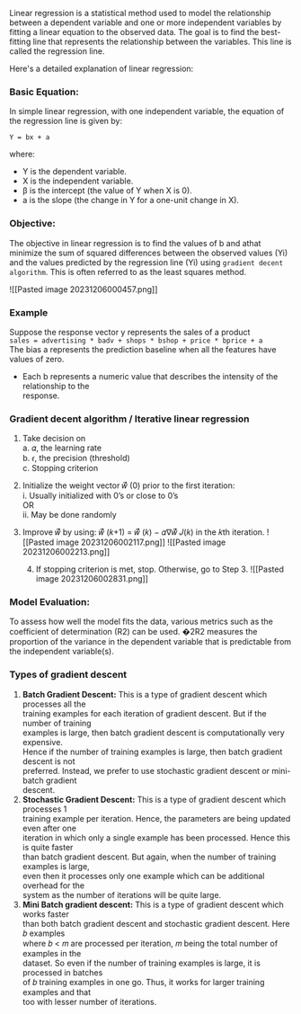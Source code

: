   
Linear regression is a statistical method used to model the relationship between a dependent variable and one or more independent variables by fitting a linear equation to the observed data. The goal is to find the best-fitting line that represents the relationship between the variables. This line is called the regression line.

Here's a detailed explanation of linear regression:

### Basic Equation:

In simple linear regression, with one independent variable, the equation of the regression line is given by:

`Y = bx + a`

where:

- Y is the dependent variable.
- X is the independent variable.
- β​ is the intercept (the value of Y when X is 0).
- a​ is the slope (the change in Y for a one-unit change in X).

### Objective:

The objective in linear regression is to find the values of b​ and a​ that minimize the sum of squared differences between the observed values (Yi​) and the values predicted by the regression line (Yi​) using `gradient decent algorithm`. This is often referred to as the least squares method.

![[Pasted image 20231206000457.png]]


### Example
Suppose the response vector y represents the sales of a product  
 `sales = advertising * badv + shops * bshop + price * bprice + a`  
The bias a represents the prediction baseline when all the features have  values of zero.
- Each b represents a numeric value that describes the intensity of the relationship to the  
response.

### Gradient decent algorithm / Iterative linear regression

1. Take decision on  
        a. 𝛼, the learning rate  
        b. 𝜖, the precision (threshold)  
        c. Stopping criterion
2. Initialize the weight vector 𝑤⃗⃗ (0) prior to the first iteration:  
        i. Usually initialized with 0’s or close to 0’s  
        OR  
        ii. May be done randomly
3. Improve 𝑤⃗⃗ by using: 𝑤⃗⃗ (𝑘+1) = 𝑤⃗⃗ (𝑘) − 𝛼∇𝑤⃗⃗ 𝐽(𝑘) in the 𝑘th iteration.
   ![[Pasted image 20231206002117.png]]
   ![[Pasted image 20231206002213.png]]


   4. If stopping criterion is met, stop. Otherwise, go to Step 3.
   ![[Pasted image 20231206002831.png]]
   


### Model Evaluation:

To assess how well the model fits the data, various metrics such as the coefficient of determination (R2) can be used. �2R2 measures the proportion of the variance in the dependent variable that is predictable from the independent variable(s).

### Types of gradient descent

1. **Batch Gradient Descent:** This is a type of gradient descent which processes all the  
training examples for each iteration of gradient descent. But if the number of training  
examples is large, then batch gradient descent is computationally very expensive.  
Hence if the number of training examples is large, then batch gradient descent is not  
preferred. Instead, we prefer to use stochastic gradient descent or mini-batch gradient  
descent.  
2. **Stochastic Gradient Descent:** This is a type of gradient descent which processes 1  
training example per iteration. Hence, the parameters are being updated even after one  
iteration in which only a single example has been processed. Hence this is quite faster  
than batch gradient descent. But again, when the number of training examples is large,  
even then it processes only one example which can be additional overhead for the  
system as the number of iterations will be quite large.  
3. **Mini Batch gradient descent:** This is a type of gradient descent which works faster  
than both batch gradient descent and stochastic gradient descent. Here 𝑏 examples  
where 𝑏 < 𝑚 are processed per iteration, 𝑚 being the total number of examples in the  
dataset. So even if the number of training examples is large, it is processed in batches  
of 𝑏 training examples in one go. Thus, it works for larger training examples and that  
too with lesser number of iterations.